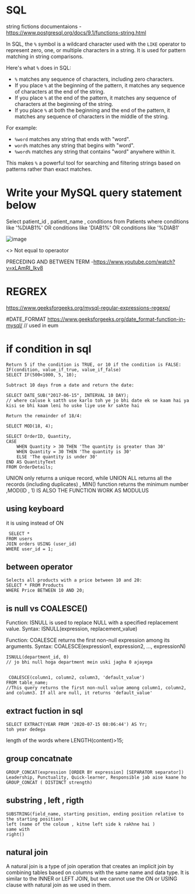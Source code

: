 # SQL
string fictions documentaions - https://www.postgresql.org/docs/9.1/functions-string.html

In SQL, the `%` symbol is a wildcard character used with the `LIKE` operator to represent zero, one, or multiple characters in a string. It is used for pattern matching in string comparisons.

Here's what `%` does in SQL:

- `%` matches any sequence of characters, including zero characters.
- If you place `%` at the beginning of the pattern, it matches any sequence of characters at the end of the string.
- If you place `%` at the end of the pattern, it matches any sequence of characters at the beginning of the string.
- If you place `%` at both the beginning and the end of the pattern, it matches any sequence of characters in the middle of the string.

For example:

- `%word` matches any string that ends with "word".
- `word%` matches any string that begins with "word".
- `%word%` matches any string that contains "word" anywhere within it.

This makes `%` a powerful tool for searching and filtering strings based on patterns rather than exact matches.

# Write your MySQL query statement below
Select patient_id , patient_name , conditions 
from Patients 
where conditions like '%DIAB1%'
OR 
 conditions like 'DIAB1%'
OR 
conditions like '%DIAB1'


![image](https://github.com/Ayush-Tibrewal/SQL/assets/96817905/74d2fecf-35f3-4595-9f53-64f1a0692ed5)


<>	Not equal to operaotor 


PRECEDING AND BETWEEN TERM -https://www.youtube.com/watch?v=xLAmRI_Iky8


 # REGREX
https://www.geeksforgeeks.org/mysql-regular-expressions-regexp/


#DATE_FORMAT
https://www.geeksforgeeks.org/date_format-function-in-mysql/
// used in eum
# if condition in sql 
```
Return 5 if the condition is TRUE, or 10 if the condition is FALSE:
IF(condition, value_if_true, value_if_false)
SELECT IF(500<1000, 5, 10);
```
```
Subtract 10 days from a date and return the date:

SELECT DATE_SUB("2017-06-15", INTERVAL 10 DAY);
// where caluse k satth use karlo toh ye jo bhi date ek se kaam hai ya kisi se bhi kaam leni ho uske liye use kr sakte hai 
```

```
Return the remainder of 18/4:

SELECT MOD(18, 4);
```
```
SELECT OrderID, Quantity,
CASE
    WHEN Quantity > 30 THEN 'The quantity is greater than 30'
    WHEN Quantity = 30 THEN 'The quantity is 30'
    ELSE 'The quantity is under 30'
END AS QuantityText
FROM OrderDetails;
```


 UNION only returns a unique record, while UNION ALL returns all the records (including duplicates) , MIN() function returns the minimum number  ,MOD(ID , 1) IS ALSO THE FUNCTION  WORK AS MODULUS 
 ## using keyboard 
 it is using instead of ON
```
 SELECT *
FROM users
JOIN orders USING (user_id)
WHERE user_id = 1;
```
## between operator 
```
Selects all products with a price between 10 and 20:
SELECT * FROM Products
WHERE Price BETWEEN 10 AND 20;
```
## is null vs COALESCE()
Function: ISNULL is used to replace NULL with a specified replacement value.
Syntax: ISNULL(expression, replacement_value)

Function: COALESCE returns the first non-null expression among its arguments.
Syntax: COALESCE(expression1, expression2, ..., expressionN)

```
ISNULL(department_id, 0)
// jo bhi null hoga department mein uski jagha 0 ajayega


 COALESCE(column1, column2, column3, 'default_value')
FROM table_name;
//This query returns the first non-null value among column1, column2, and column3. If all are null, it returns 'default_value'
```
## extract fuction in sql 
```
SELECT EXTRACT(YEAR FROM '2020-07-15 08:06:44') AS Yr;  
toh year dedega 
```
length of the words 
where LENGTH(content)>15;
## group concatnate 
```
GROUP_CONCAT(expression [ORDER BY expression] [SEPARATOR separator])
Leadership, Punctuality, Quick-learner, Responsible jab aise kaane ho
GROUP_CONCAT ( DISTINCT strength)
```
## substring , left , rigth 
```
SUBSTRING(field_name, starting position, ending position relative to the starting position)
left (name of the coloum , kitne left side k rakhne hai )
same with
right()
```
## natural join 
A natural join is a type of join operation that creates an implicit join by combining tables based on columns with the same name and data type. It is similar to the INNER or LEFT JOIN, but we cannot use the ON or USING clause with natural join as we used in them.


